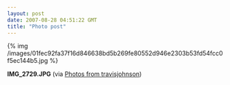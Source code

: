 ```yaml
---
layout: post
date: 2007-08-28 04:51:22 GMT
title: "Photo post"
---
```

{% img /images/01fec92fa37f16d846638bd5b269fe80552d946e2303b53fd54fcc0f5ec144b5.jpg %}

<b>IMG_2729.JPG</b> (via <a href="http://www.flickr.com/photos/travisjohnson/1254859816/">Photos from travisjohnson</a>)